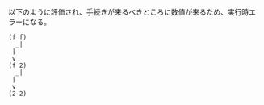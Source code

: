 以下のように評価され、手続きが来るべきところに数値が来るため、実行時エラーになる。

    (f f)
      _|
     |
     v
    (f 2)
      _|
     |
     v
    (2 2)

